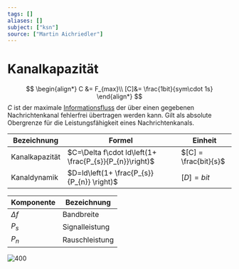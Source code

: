 ```yaml
---
tags: []
aliases: []
subject: ["ksn"]
source: ["Martin Aichriedler"]
---
```


# Kanalkapazität
$$
\begin{align*}
C &= F_{max}\\
[C]&= \frac{1bit}{sym\cdot 1s}
\end{align*}
$$
$C$ ist der maximale [Informationsfluss](Informationsfluss.md) der über einen gegebenen Nachrichtenkanal fehlerfrei übertragen werden kann.
Gilt als absolute Obergrenze für die Leistungsfähigkeit eines Nachrichtenkanals.

| Bezeichnung    | Formel                                                      | Einheit     |
| -------------- | ----------------------------------------------------------- | ----------- |
| Kanalkapazität | $C=\Delta f\cdot ld\left(1+ \frac{P_{s}}{P_{n}}\right)$ | $[C] = \frac{bit}{s}$            | 
| Kanaldynamik   | $D=ld\left(1+ \frac{P_{s}}{P_{n}} \right)$              | $[D] = bit$ |

| Komponente | Bezeichnung    |
| ---------- | -------------- |
| $\Delta f$ | Bandbreite     |
| $P_{s}$    | Signalleistung |
| $P_{n}$    | Rauschleistung |

![400](Nachrichtenquader-Sprach%C3%BCbertragung.svg.png)

